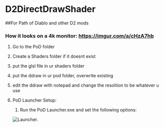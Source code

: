 # D2DirectDrawShader
##For Path of Diablo and other D2 mods

### How it looks on a 4k monitor: https://imgur.com/a/cHzA7hb

1. Go to the PoD folder
1. Create a Shaders folder if it doesnt exist
1. put the glsl file in ur shaders folder
1. put the ddraw in ur pod folder, overwrite existing
1. edit the ddraw with notepad and change the resoltion to be whatever u use
1. PoD Launcher Setup:
   1. Run the PoD Launcher.exe and set the following options: 
   
   ![Launcher](https://cdn.discordapp.com/attachments/775529238014066688/817790457433292840/unknown.png). 
